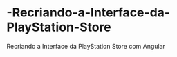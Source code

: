 # -Recriando-a-Interface-da-PlayStation-Store
 Recriando a Interface da PlayStation Store com Angular
